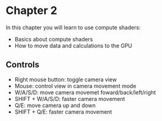 # Chapter 2

In this chapter you will learn to use compute shaders:
* Basics about compute shaders
* How to move data and calculations to the GPU

## Controls

* Right mouse button: toggle camera view
* Mouse: control view in camera movement mode
* W/A/S/D: move camera movemet foward/back/left/right
* SHIFT + W/A/S/D: faster camera movement
* Q/E: move camera up and down
* SHIFT + Q/E: faster camera movement
